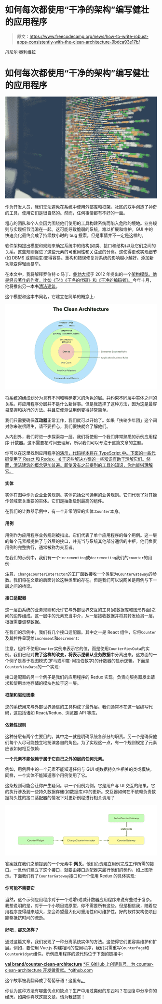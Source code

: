 # 如何每次都使用“干净的架构”编写健壮的应用程序

> 原文：<https://www.freecodecamp.org/news/how-to-write-robust-apps-consistently-with-the-clean-architecture-9bdca93e17b/>

丹尼尔·奥利维拉

# 如何每次都使用“干净的架构”编写健壮的应用程序

![1*olJUeL2ziDvUPnXBBbPCYA](img/e65ace50c0a5a3b37328d92e1c4ee4ea.png)

作为开发人员，我们无法避免在系统中使用外部库和框架。社区的双手创造了神奇的工具，使用它们是很自然的。然而，任何事情都有不好的一面。

粗心的团队和个人会因为围绕他们使用的工具构建系统而陷入危险的境地。业务规则与实现细节混淆在一起。这可能导致脆弱的系统，难以扩展和维护。GUI 中的快速变化最终变成了持续数小时的 bug 搜索。但是事情并不一定是这样的。

软件架构提出模型和规则来确定系统中的结构(如类、接口和结构)以及它们之间的关系。这些规则促进了这些元素的可重用性和关注点的分离。这使得更改实现细节(如 DBMS 或前端库)变得容易。重构和错误修复对系统的影响越小越好。添加新功能变得轻而易举。

在本文中，我将解释罗伯特·c·马丁、[鲍勃大叔](https://twitter.com/unclebobmartin)于 2012 年提出的一个[架构模型。他是经典著作的作者，比如《T4》《干净的代码》和《干净的编码者》。](https://8thlight.com/blog/uncle-bob/2012/08/13/the-clean-architecture.html)今年十月，他将推出另一本书[清洁建筑](https://www.amazon.com/Clean-Architecture-Craftsmans-Software-Structure/dp/0134494164/ref=pd_sim_14_2?_encoding=UTF8&pd_rd_i=0134494164&pd_rd_r=BJG6B8A17K06QHXKKWEJ&pd_rd_w=MqqNH&pd_rd_wg=G8bDT&psc=1&refRID=BJG6B8A17K06QHXKKWEJ)。

这个模型和这本书同名，它建立在简单的概念上:

![1*biSmg94qPg58-ppug82-Ng](img/2dde9015f536698174d837c0e25e9ed4.png)

将系统的组成划分为具有不同和明确定义的角色的层。并约束不同层中实体之间的关系。将应用程序分层并不是什么新鲜事。但是我选择了这种方法，因为这是最容易掌握和执行的方法。并且它使测试用例变得非常简单。

我们只需要确保**互动器**正常工作，我们就可以开始了。如果「扶轮少年团」这个词对你来说很陌生，请不要担心，我们很快就会了解他们。

从内到外，我们将进一步探索每一层。我们将使用一个我们非常熟悉的示例应用程序:计数器。这不需要花时间去理解，所以我们可以专注于这篇文章的主题。

你可以在这里找到应用程序[的演示，代码样本将在 TypeScript 中。下面的一些代码使用了 React 和 Redux。关于这些解决方案的一些知识有助于理解它们。然而，清洁建筑的概念更加普遍。即使没有之前提到的工具的知识，你也能够理解它。](http://www.dvalbrand.com/counter-clean-architecture/)

#### 实体

实体在图中作为企业业务规则。实体包括公司通用的业务规则。它们代表了对其操作领域至关重要的实体。它们是抽象级别最高的组件。

在我们的计数器示例中，有一个非常明显的实体:`Counter`本身。

#### 用例

用例作为应用程序业务规则被指出。它们代表了单个应用程序的每个用例。这一层的每个元素都提供了与外层的接口，并充当与系统其他部分通信的中枢。他们负责用例的完整执行，通常被称为交互者。

在我们的示例中，我们有一个`incrementing`或`decrementing`我们的`counter`的用例:

注意，`ChangeCounterInteractor`的工厂函数接收一个类型为`CounterGateway`的参数。我们将在文章的后面讨论这种类型的存在。但是我们可以说网关是用例与下一层之间的桥梁。

#### 接口适配器

这一层由系统的业务规则和允许它与外部世界交互的工具(如数据库和图形界面)之间的边界组成。这一层中的元素充当中介，从一层接收数据并将其转发给另一层，根据需要调整数据。

在我们的示例中，我们有几个接口适配器。其中之一是 React 组件，它将`Counter`及其控件呈现给`increment`和`decrement`:

注意，组件不使用`Counter`实例来表示它的值，而是使用`CounterViewData`的实例。我们已经对**做了这样的改变，将表示逻辑从业务数据**中分离出来。这方面的一个例子是基于视图模式(罗马或印度-阿拉伯数字)的计数器的显示逻辑。下面是`CounterViewData`的一个实现:

接口适配器的另一个例子是我们的应用程序的 Redux 实现。负责向服务器发出请求和使用本地存储的模块也位于这一层。

#### 框架和驱动因素

您的系统用来与外部世界通信的工具构成了最外层。我们通常不在这一层编写代码，这包括诸如 React/Redux、浏览器 API 等库。

#### 依赖性规则

这种分层有两个主要目的。其中之一就是明确系统各部分的职责。另一个是确保他们每个人尽可能独立地扮演各自的角色。为了实现这一点，有一个规则规定了元素应该如何相互依赖:

**一个元素不能依赖于属于它自己之外的层的任何元素。**

例如，用例层中的一个元素不能知道任何与 GUI 或数据持久性相关的类或模块。同样，一个实体不能知道哪个用例使用了它。

这条规则可能会让你产生疑问。以一个用例为例。它是用户与 UI 交互的结果。它的执行涉及到一些持久数据存储(如数据库)中的更新。交互器如何在不依赖负责数据持久性的接口适配器的情况下对更新例程进行相关调用？

![1*gPL-gKEX2D406BonMpA_NA](img/0cbf34e970b05bb2cd5cf020a9602475.png)

答案就在我们之前提到的一个元素中:**网关**。他们负责建立用例完成工作所需的接口。一旦他们建立了这个接口，就要由接口适配器来履行他们的契约，如上图所示。下面我们有了`CounterGateway`接口和一个使用 Redux 的具体实现:

#### 你可能不需要它

当然，这个示例应用程序对于一个递增/递减计数器应用程序来说有些过于复杂。我想说明的是，对于一个小项目或原型，你不需要所有这些。但是相信我，随着应用程序变得越来越大，您会希望最大化可重用性和可维护性。好的软件架构使项目能够抵抗时间的流逝。

#### 好吧…那又怎样？

通过这篇文章，我们发现了一种分离系统实体的方法。这使得它们更容易维护和扩展。例如，要使用 Vue.js 构建相同的应用程序，我们只需重写`CounterPage`和`CounterWidget`组件。示例应用程序的源代码位于下面的链接中:

[**val brand/counter-clean-architecture**](https://github.com/Valbrand/counter-clean-architecture)
[*在 GitHub 上创建账号，为 counter-clean-architecture 开发做贡献。*github.com](https://github.com/Valbrand/counter-clean-architecture)

这个故事被我翻译成了葡萄牙语！这里有[。](https://medium.com/@Valbrand/você-não-é-o-seu-framework-d95f81c28ae9)

你认为这种方法有哪些优点和缺点？生产中用过类似的东西吗？在回复中分享你的经历。如果你喜欢这篇文章，请为我鼓掌！